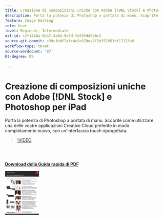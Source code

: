 ```yaml
---
title: Creazione di composizioni uniche con Adobe [!DNL Stock] e Photoshop per iPad
description: Porta la potenza di Photoshop a portata di mano. Scoprite come utilizzare una delle vostre applicazioni Creative Cloud preferite in modo completamente nuovo, con un'interfaccia touch riprogettata
feature: Image Editing
role: User
level: Beginner, Intermediate
exl-id: c2f1440a-5da7-4e04-9c7d-fe595d45a8c2
source-git-commit: e39efe0f7afc4e3e970ea7f2df57b51bf17123a6
workflow-type: tm+mt
source-wordcount: '87'
ht-degree: 0%

---
```


# Creazione di composizioni uniche con Adobe [!DNL Stock] e Photoshop per iPad

Porta la potenza di Photoshop a portata di mano. Scoprite come utilizzare una delle vostre applicazioni Creative Cloud preferite in modo completamente nuovo, con un&#39;interfaccia touch riprogettata.

>[!VIDEO](https://video.tv.adobe.com/v/331004?hidetitle=true)

<br> 

[**Download della Guida rapida di PDF**](../quick-reference/GettoknowPhotoshopontheiPad.pdf)

[![Immagine della prima pagina della guida di riferimento rapido](assets/GettoknowPhotoshopontheiPadPage1.png)](../quick-reference/GettoknowPhotoshopontheiPad.pdf)
